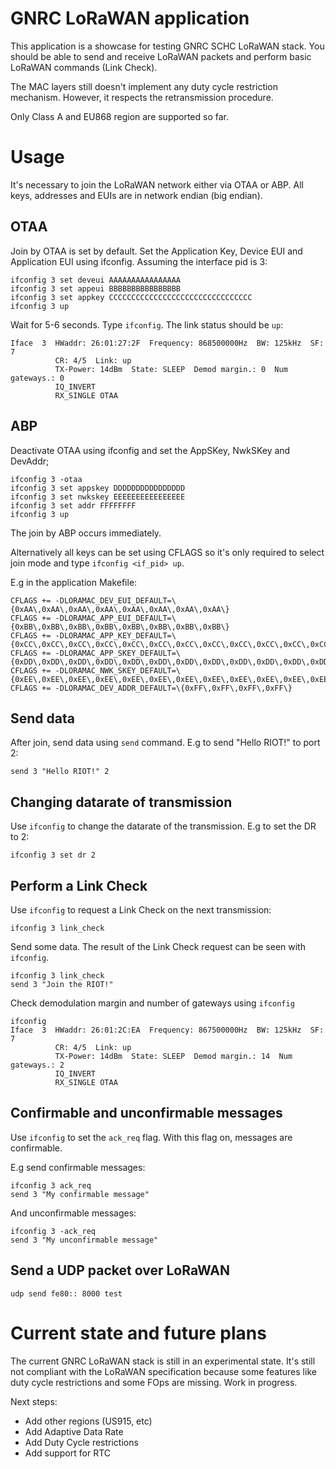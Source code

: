 GNRC LoRaWAN application
=============================

This application is a showcase for testing GNRC SCHC LoRaWAN stack. You should be
able to send and receive LoRaWAN packets and perform basic LoRaWAN commands
(Link Check).

The MAC layers still doesn't implement any duty cycle restriction mechanism.
However, it respects the retransmission procedure.

Only Class A and EU868 region are supported so far.

Usage
=====

It's necessary to join the LoRaWAN network either via OTAA or ABP.
All keys, addresses and EUIs are in network endian (big endian).

## OTAA

Join by OTAA is set by default.
Set the Application Key, Device EUI and Application EUI using ifconfig. Assuming
the interface pid is 3:

```
ifconfig 3 set deveui AAAAAAAAAAAAAAAA
ifconfig 3 set appeui BBBBBBBBBBBBBBBB
ifconfig 3 set appkey CCCCCCCCCCCCCCCCCCCCCCCCCCCCCCCC
ifconfig 3 up
```

Wait for 5-6 seconds. Type `ifconfig`. The link status should be `up`:

```
Iface  3  HWaddr: 26:01:27:2F  Frequency: 868500000Hz  BW: 125kHz  SF: 7
          CR: 4/5  Link: up
          TX-Power: 14dBm  State: SLEEP  Demod margin.: 0  Num gateways.: 0
          IQ_INVERT
          RX_SINGLE OTAA

```

## ABP

Deactivate OTAA using ifconfig and set the AppSKey, NwkSKey and DevAddr;

```
ifconfig 3 -otaa
ifconfig 3 set appskey DDDDDDDDDDDDDDDD
ifconfig 3 set nwkskey EEEEEEEEEEEEEEEE
ifconfig 3 set addr FFFFFFFF
ifconfig 3 up
```

The join by ABP occurs immediately.

Alternatively all keys can be set using CFLAGS so it's only required to
select join mode and type `ifconfig <if_pid> up`.

E.g in the application Makefile:

```
CFLAGS += -DLORAMAC_DEV_EUI_DEFAULT=\{0xAA\,0xAA\,0xAA\,0xAA\,0xAA\,0xAA\,0xAA\,0xAA\}
CFLAGS += -DLORAMAC_APP_EUI_DEFAULT=\{0xBB\,0xBB\,0xBB\,0xBB\,0xBB\,0xBB\,0xBB\,0xBB\}
CFLAGS += -DLORAMAC_APP_KEY_DEFAULT=\{0xCC\,0xCC\,0xCC\,0xCC\,0xCC\,0xCC\,0xCC\,0xCC\,0xCC\,0xCC\,0xCC\,0xCC\,0xCC\,0xCC\,0xCC\,0xCC\}
CFLAGS += -DLORAMAC_APP_SKEY_DEFAULT=\{0xDD\,0xDD\,0xDD\,0xDD\,0xDD\,0xDD\,0xDD\,0xDD\,0xDD\,0xDD\,0xDD\,0xDD\,0xDD\,0xDD\,0xDD\,0xDD\}
CFLAGS += -DLORAMAC_NWK_SKEY_DEFAULT=\{0xEE\,0xEE\,0xEE\,0xEE\,0xEE\,0xEE\,0xEE\,0xEE\,0xEE\,0xEE\,0xEE\,0xEE\,0xEE\,0xEE\,0xEE\,0xEE\}
CFLAGS += -DLORAMAC_DEV_ADDR_DEFAULT=\{0xFF\,0xFF\,0xFF\,0xFF\}
```

## Send data

After join, send data using `send` command. E.g to send "Hello RIOT!" to port 2:

```
send 3 "Hello RIOT!" 2
```

## Changing datarate of transmission
Use `ifconfig` to change the datarate of the transmission. E.g to set the DR to
2:

```
ifconfig 3 set dr 2
```

## Perform a Link Check

Use `ifconfig` to request a Link Check on the next transmission:

```
ifconfig 3 link_check
```

Send some data. The result of the Link Check request can be seen with
`ifconfig`.

```
ifconfig 3 link_check
send 3 "Join the RIOT!"
```

Check demodulation margin and number of gateways using `ifconfig`

```
ifconfig
Iface  3  HWaddr: 26:01:2C:EA  Frequency: 867500000Hz  BW: 125kHz  SF: 7
          CR: 4/5  Link: up
          TX-Power: 14dBm  State: SLEEP  Demod margin.: 14  Num gateways.: 2
          IQ_INVERT
          RX_SINGLE OTAA

```

## Confirmable and unconfirmable messages

Use `ifconfig` to set the `ack_req` flag. With this flag on, messages are
confirmable.

E.g send confirmable messages:

```
ifconfig 3 ack_req
send 3 "My confirmable message"
```

And unconfirmable messages:

```
ifconfig 3 -ack_req
send 3 "My unconfirmable message"
```

## Send a UDP packet over LoRaWAN

```
udp send fe80:: 8000 test
```


Current state and future plans
============

The current GNRC LoRaWAN stack is still in an experimental state. It's still
not compliant with the LoRaWAN specification because some features like duty
cycle restrictions and some FOps are missing. Work in progress.

Next steps:
- Add other regions (US915, etc)
- Add Adaptive Data Rate
- Add Duty Cycle restrictions
- Add support for RTC
